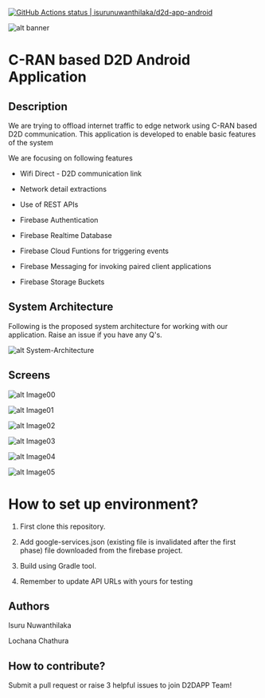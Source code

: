 [![GitHub Actions status | isurunuwanthilaka/d2d-app-android](https://github.com/isurunuwanthilaka/d2d-app-android/workflows/Android%20Master%20CI/badge.svg)](https://github.com/isurunuwanthilaka/d2d-app-android/actions?workflow=Android+Master+CI)

![alt banner](./img/p2p.png)

# C-RAN based D2D Android Application

## Description

We are trying to offload internet traffic to edge network using C-RAN based D2D communication. This application is developed to enable basic features of the system

We are focusing on following features

* Wifi Direct - D2D communication link

* Network detail extractions

* Use of REST APIs 

* Firebase Authentication

* Firebase Realtime Database

* Firebase Cloud Funtions for triggering events

* Firebase Messaging for invoking paired client applications

* Firebase Storage Buckets

## System Architecture

Following is the proposed system architecture for working with our application. Raise an issue if you have any Q's.

![alt System-Architecture](./img/api-architecture.png)

## Screens

![alt Image00](./img/img_0.png)

![alt Image01](./img/img_1.png)

![alt Image02](./img/img_2.png)

![alt Image03](./img/img_3.png)

![alt Image04](./img/img_4.png)

![alt Image05](./img/img_5.png)


# How to set up environment?

1. First clone this repository.

2. Add google-services.json (existing file is invalidated after the first phase) file downloaded from the firebase project.

3. Build using Gradle tool.

4. Remember to update API URLs with yours for testing 

## Authors

Isuru Nuwanthilaka

Lochana Chathura

## How to contribute?

Submit a pull request or raise 3 helpful issues to join D2DAPP Team!
